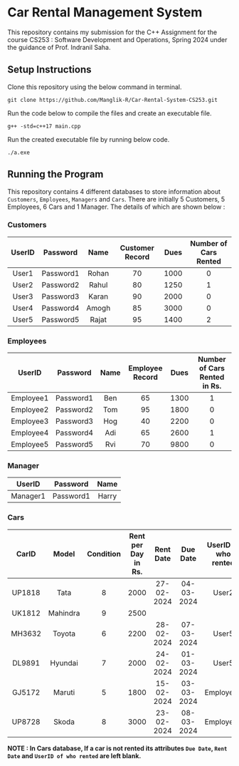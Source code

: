 # Car Rental Management System
This repository contains my submission for the C++ Assignment for the course CS253 : Software Development and Operations, Spring 2024 under the guidance of Prof. Indranil Saha.

## Setup Instructions
Clone this repository using the below command in terminal.
```
git clone https://github.com/Manglik-R/Car-Rental-System-CS253.git
```
Run the code below to compile the files and create an executable file.
```
g++ -std=c++17 main.cpp
```
Run the created executable file by running below code.
```
./a.exe
```

## Running the Program
This repository contains 4 different databases to store information about `Customers`, `Employees`, `Managers` and `Cars`.
There are initially 5 Customers, 5 Employees, 6 Cars and 1 Manager. The details of which are shown below :

### Customers
| UserID  | Password | Name  | Customer Record |  Dues  | Number of Cars Rented |
| :-------------: | :-------------: | :-------------: | :-------------: | :-------------: | :-------------: |
| User1 | Password1  | Rohan | 70 | 1000 | 0 |
| User2 | Password2  | Rahul | 80 | 1250 | 1 |
| User3 | Password3  | Karan | 90 | 2000 | 0 |
| User4 | Password4  | Amogh | 85 | 3000 | 0 |
| User5 | Password5  | Rajat | 95 | 1400 | 2 |

### Employees
| UserID  | Password | Name  | Employee Record |  Dues  | Number of Cars Rented in Rs. |
| :-------------: | :-------------: | :-------------: | :-------------: | :-------------: | :-------------: |
| Employee1 | Password1  | Ben | 65 | 1300 | 1 |
| Employee2 | Password2  | Tom | 95 | 1800 | 0 |
| Employee3 | Password3  | Hog | 40 | 2200 | 0 |
| Employee4 | Password4  | Adi | 65 | 2600 | 1 |
| Employee5 | Password5  | Rvi | 70 | 9800 | 0 |

### Manager
| UserID  | Password | Name  |
| :-------------: | :-------------: | :-------------: |
| Manager1 | Password1  | Harry |

### Cars
| CarID  | Model | Condition  | Rent per Day in Rs. |  Rent Date  | Due Date | UserID of who rented |
| :-------------: | :-------------: | :-------------: | :-------------: | :-------------: | :-----------: | :-----------: |
| UP1818 | Tata | 8 | 2000 | 27-02-2024 | 04-03-2024 | User2 |
| UK1812 | Mahindra | 9 | 2500 |  |  |  |
| MH3632 | Toyota | 6 | 2200 | 28-02-2024 | 07-03-2024 | User5 |
| DL9891 | Hyundai | 7 | 2000 | 24-02-2024 | 01-03-2024 | User5 |
| GJ5172 | Maruti | 5 | 1800 | 15-02-2024 | 03-03-2024 | Employee1 |
| UP8728 | Skoda | 8 | 3000 | 23-02-2024 | 08-03-2024 | Employee4 |

**NOTE : In Cars database, If a car is not rented its attributes `Due Date`, `Rent Date` and `UserID of who rented` are left blank.**








